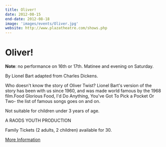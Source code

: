 ```yaml
---
title: Oliver!
date: 2012-08-15
end-date: 2012-08-18
image: 'images/events/Oliver.jpg'
website: http://www.plazatheatre.com/shows.php
---
```

# Oliver!

**Note**: no performance on 16th or 17th. Matinee and evening on Saturday.

By Lionel Bart adapted from Charles Dickens.

Who doesn't know the story of Oliver Twist? Lionel Bart's version of the story has been with us since 1960, and was made world famous by the 1968 film.Food Glorious Food, I'd Do Anything, You've Got To Pick a Pocket Or Two- the list of famous songs goes on and on.

Not suitable for children under 3 years of age.

A RAODS YOUTH PRODUCTION

Family Tickets (2 adults, 2 children) available for 30.

[More Information](http://www.plazatheatre.com/shows.php)

